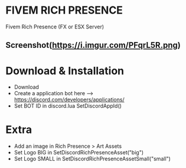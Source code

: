 # FIVEM RICH PRESENCE
Fivem Rich Presence (FX or ESX Server)

## Screenshot(https://i.imgur.com/PFqrL5R.png)

# Download & Installation
* Download 
* Create a application bot here --> https://discord.com/developers/applications/
* Set BOT ID in discord.lua SetDiscordAppId()

# Extra
* Add an image in Rich Presence > Art Assets
* Set Logo BIG in SetDiscordRichPresenceAsset("big")
* Set Logo SMALL in SetDiscordRichPresenceAssetSmall("small")
